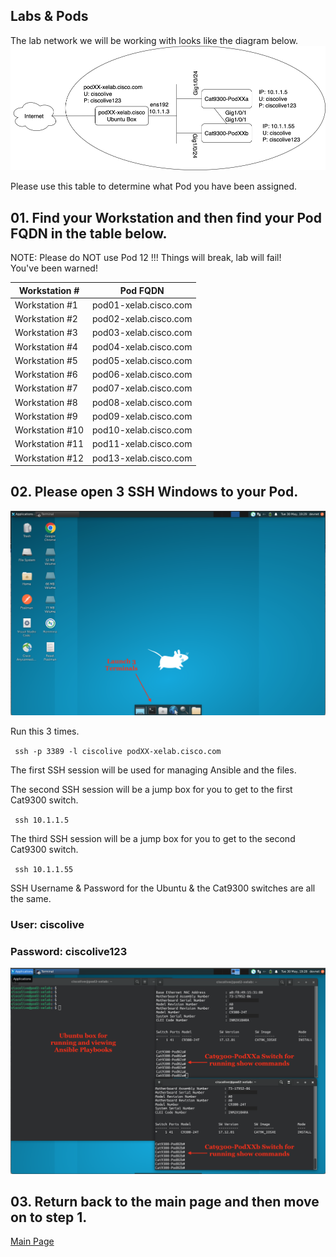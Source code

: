 ## Labs & Pods

The lab network we will be working with looks like the diagram below. 
<img src="/images/network-diagram.png" alt="DEVWKS-2008 Network Diagram" width=600>

Please use this table to determine what Pod you have been assigned. 

## 01. Find your Workstation and then find your Pod FQDN in the table below. 

NOTE: Please do NOT use Pod 12 !!! 
Things will break, lab will fail!  
You've been warned! 

| Workstation #  | Pod FQDN  |
| -------------- | ----------- |
| Workstation #1  | pod01-xelab.cisco.com   |
| Workstation #2  | pod02-xelab.cisco.com   |
| Workstation #3  | pod03-xelab.cisco.com   |
| Workstation #4  | pod04-xelab.cisco.com   |
| Workstation #5  | pod05-xelab.cisco.com   |
| Workstation #6  | pod06-xelab.cisco.com   |
| Workstation #7  | pod07-xelab.cisco.com   |
| Workstation #8  | pod08-xelab.cisco.com   |
| Workstation #9  | pod09-xelab.cisco.com   |
| Workstation #10  | pod10-xelab.cisco.com   |
| Workstation #11  | pod11-xelab.cisco.com   |
| Workstation #12  | pod13-xelab.cisco.com   |



## 02. Please open 3 SSH Windows to your Pod. 

<img src="/images/10-01-lab-workstation-web.png" alt="Fresh Lab Workstation" width=600>

Run this 3 times. 

<code> ssh -p 3389 -l ciscolive podXX-xelab.cisco.com </code>

The first SSH session will be used for managing Ansible and the files. 

The second SSH session will be a jump box for you to get to the first Cat9300 switch. 

<code> ssh 10.1.1.5 </code>

The third SSH session will be a jump box for you to get to the second Cat9300 switch.

<code> ssh 10.1.1.55 </code>

SSH Username & Password for the Ubuntu & the Cat9300 switches are all the same.

### User: ciscolive

### Password: ciscolive123

<img src="/images/10-02-lab-workstation-ssh-web.png" alt="3 SSH Sessiosn on Lab Workstation" width=600>


## 03. Return back to the main page and then move on to step 1. 

[Main Page](/README.md)




